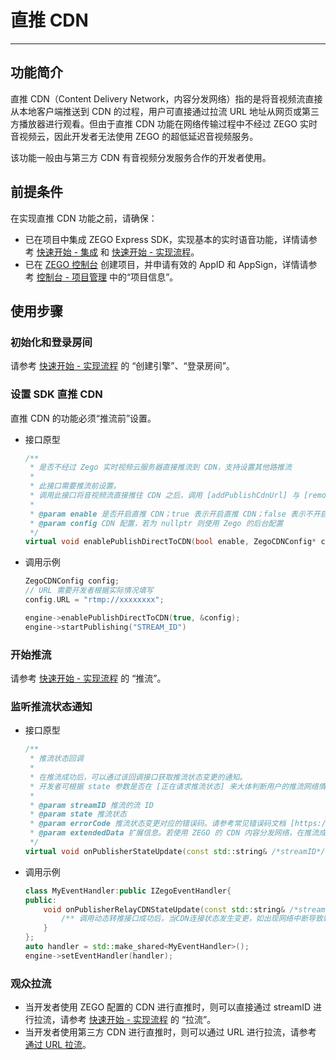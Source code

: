 # 直推 CDN

---

## 功能简介

直推 CDN（Content Delivery Network，内容分发网络）指的是将音视频流直接从本地客户端推送到 CDN 的过程，用户可直接通过拉流 URL 地址从网页或第三方播放器进行观看。但由于直推 CDN 功能在网络传输过程中不经过 ZEGO 实时音视频云，因此开发者无法使用 ZEGO 的超低延迟音视频服务。

该功能一般由与第三方 CDN 有音视频分发服务合作的开发者使用。

## 前提条件

在实现直推 CDN 功能之前，请确保：

- 已在项目中集成 ZEGO Express SDK，实现基本的实时语音功能，详情请参考 [快速开始 - 集成](https://doc-zh.zego.im/article/17991) 和 [快速开始 - 实现流程](https://doc-zh.zego.im/article/17992)。
- 已在 [ZEGO 控制台](https://console.zego.im) 创建项目，并申请有效的 AppID 和 AppSign，详情请参考 [控制台 - 项目管理](/console/project-info) 中的“项目信息”。


## 使用步骤

### 初始化和登录房间

请参考 [快速开始 - 实现流程](/real-time-voice-ue/quick-start/implementing-voice-call#使用步骤) 的 “创建引擎”、“登录房间”。

### 设置 SDK 直推 CDN

直推 CDN 的功能必须“推流前”设置。

- 接口原型

    ```cpp
    /**
     * 是否不经过 Zego 实时视频云服务器直接推流到 CDN，支持设置其他路推流
     *
     * 此接口需要推流前设置。
     * 调用此接口将音视频流直接推往 CDN 之后，调用 [addPublishCdnUrl] 与 [removePublishCdnUrl] 动态转推至 CDN 不再生效，因为这两个接口是从 ZEGO 实时音视频云将音视频流转推或停止转推到 CDN，若直接音视频流直接推往 CDN 将无法通过 ZEGO 实时音视频云将音视频流再动态转推至 CDN。
     *
     * @param enable 是否开启直推 CDN；true 表示开启直推 CDN；false 表示不开启直推 CDN；默认为 false
     * @param config CDN 配置，若为 nullptr 则使用 Zego 的后台配置
     */
    virtual void enablePublishDirectToCDN(bool enable, ZegoCDNConfig* config);
    ```

- 调用示例

    ```cpp
    ZegoCDNConfig config;
    // URL 需要开发者根据实际情况填写
    config.URL = "rtmp://xxxxxxxx";

    engine->enablePublishDirectToCDN(true, &config);
    engine->startPublishing("STREAM_ID")
    ```

### 开始推流

请参考 [快速开始 - 实现流程](/real-time-voice-ue/quick-start/implementing-voice-call#推流) 的 “推流”。

### 监听推流状态通知

- 接口原型

    ```cpp
    /**
     * 推流状态回调
     *
     * 在推流成功后，可以通过该回调接口获取推流状态变更的通知。
     * 开发者可根据 state 参数是否在 [正在请求推流状态] 来大体判断用户的推流网络情况。
     *
     * @param streamID 推流的流 ID
     * @param state 推流状态
     * @param errorCode 推流状态变更对应的错误码。请参考常见错误码文档 [https://doc-zh.zego.im/zh/4380.html]
     * @param extendedData 扩展信息。若使用 ZEGO 的 CDN 内容分发网络，在推流成功后，该参数的内容的键为 flv_url_list，rtmp_url_list，hls_url_list。这些对应 flv、rtmp、hls协议的拉流url。若是未使用 ZEGO 的 CDN，不需关注该参数。
     */
    virtual void onPublisherStateUpdate(const std::string& /*streamID*/, ZegoPublisherState /*state*/, int /*errorCode*/, const std::string& /*extendedData*/);
    ```

- 调用示例

    ```cpp
    class MyEventHandler:public IZegoEventHandler{
    public:
        void onPublisherRelayCDNStateUpdate(const std::string& /*streamID*/, const std::vector<ZegoStreamRelayCDNInfo>& /*streamInfoList*/) {
            /** 调用动态转推接口成功后，当CDN连接状态发生变更，如出现网络中断导致转推异常等情况，SDK在重试转推的同时，会通过该回调通知 */
        }
    };
    auto handler = std::make_shared<MyEventHandler>();
    engine->setEventHandler(handler);
    ```

### 观众拉流

- 当开发者使用 ZEGO 配置的 CDN 进行直推时，则可以直接通过 streamID 进行拉流，请参考 [快速开始 - 实现流程](/real-time-voice-ue/quick-start/implementing-voice-call#拉流) 的 “拉流”。
- 当开发者使用第三方 CDN 进行直推时，则可以通过 URL 进行拉流，请参考 [通过 URL 拉流](/real-time-video-ue-cpp/live-streaming/playing-stream-by-url)。

<Content />

